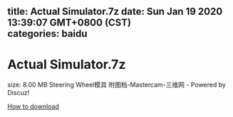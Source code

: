 
title: Actual Simulator.7z
date: Sun Jan 19 2020 13:39:07 GMT+0800 (CST)    
categories: baidu
---

# Actual Simulator.7z
size: 8.00 MB
 Steering Wheel模具 附图档-Mastercam-三维网 - Powered by Discuz!
 

[How to download](https://bpcam.bemobtrk.com/go/2ceec3aa-1ca2-46d6-b9ff-aaa5c184517c?jno=3123)